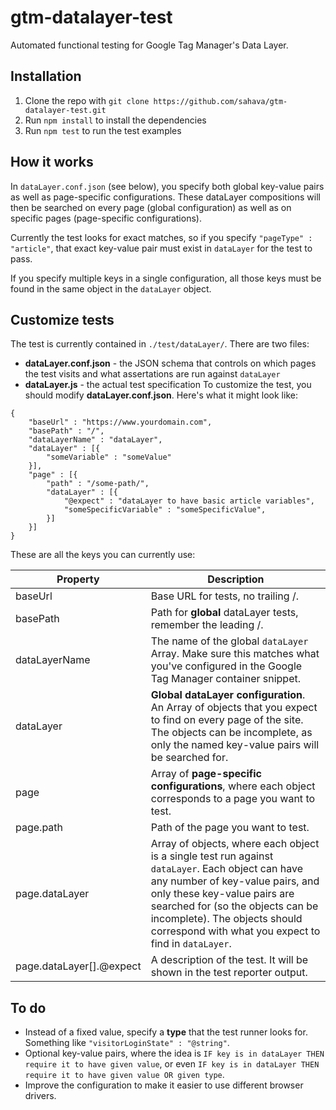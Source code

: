 # gtm-datalayer-test
Automated functional testing for Google Tag Manager's Data Layer.

## Installation
1. Clone the repo with `git clone https://github.com/sahava/gtm-datalayer-test.git`
2. Run `npm install` to install the dependencies
3. Run `npm test` to run the test examples

## How it works
In `dataLayer.conf.json` (see below), you specify both global key-value pairs as well as page-specific configurations. These dataLayer compositions will then be searched on every page (global configuration) as well as on specific pages (page-specific configurations).

Currently the test looks for exact matches, so if you specify `"pageType" : "article"`, that exact key-value pair must exist in `dataLayer` for the test to pass.

If you specify multiple keys in a single configuration, all those keys must be found in the same object in the `dataLayer` object.
## Customize tests
The test is currently contained in `./test/dataLayer/`. There are two files:
* **dataLayer.conf.json** - the JSON schema that controls on which pages the test visits and what assertations are run against `dataLayer`
* **dataLayer.js** - the actual test specification
To customize the test, you should modify **dataLayer.conf.json**. Here's what it might look like:
```
{
    "baseUrl" : "https://www.yourdomain.com",
    "basePath" : "/",
    "dataLayerName" : "dataLayer",
    "dataLayer" : [{
        "someVariable" : "someValue"
    }],
    "page" : [{
        "path" : "/some-path/",
        "dataLayer" : [{
            "@expect" : "dataLayer to have basic article variables",
            "someSpecificVariable" : "someSpecificValue",
        }]
    }]
}
```
These are all the keys you can currently use:

| Property | Description |
| -------- | ----------- |
| baseUrl  | Base URL for tests, no trailing /. |
| basePath | Path for **global** dataLayer tests, remember the leading /. |
| dataLayerName | The name of the global `dataLayer` Array. Make sure this matches what you've configured in the Google Tag Manager container snippet. |
| dataLayer | **Global dataLayer configuration**. An Array of objects that you expect to find on every page of the site. The objects can be incomplete, as only the named key-value pairs will be searched for. |
| page | Array of **page-specific configurations**, where each object corresponds to a page you want to test. |
| page.path | Path of the page you want to test. |
| page.dataLayer | Array of objects, where each object is a single test run against `dataLayer`. Each object can have any number of key-value pairs, and only these key-value pairs are searched for (so the objects can be incomplete). The objects should correspond with what you expect to find in `dataLayer`. |
| page.dataLayer[].@expect | A description of the test. It will be shown in the test reporter output. |

## To do
* Instead of a fixed value, specify a **type** that the test runner looks for. Something like `"visitorLoginState" : "@string"`.
* Optional key-value pairs, where the idea is `IF key is in dataLayer THEN require it to have given value`, or even `IF key is in dataLayer THEN require it to have given value OR given type`.
* Improve the configuration to make it easier to use different browser drivers.
